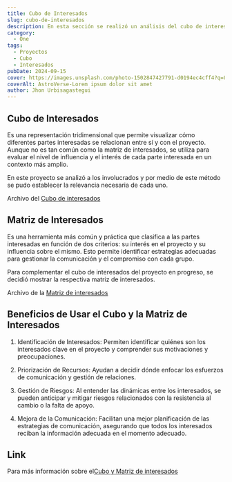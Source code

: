 ```yaml
---
title: Cubo de Interesados
slug: cubo-de-interesados
description: En esta sección se realizó un análisis del cubo de interesados
category:
  - One
tags:
  - Proyectos
  - Cubo
  - Interesados
pubDate: 2024-09-15
cover: https://images.unsplash.com/photo-1502847427791-d0194ec4cff4?q=80w=1960&h=1102&auto=format&fit=crop&ixlib=rb-4.0.3&ixid=M3wxMjA3fDB8MHxwaG90by1wYWdlfHx8fGVufDB8fHx8fA%3D%3D
coverAlt: AstroVerse-Lorem ipsum dolor sit amet
author: Jhon Urbisagastegui
---
```


## Cubo de Interesados

Es una representación tridimensional que permite visualizar cómo diferentes partes interesadas se relacionan entre sí y con el proyecto. Aunque no es tan común como la matriz de interesados, se utiliza para evaluar el nivel de influencia y el interés de cada parte interesada en un contexto más amplio.

En este proyecto se analizó a los involucrados y por medio de este método se pudo establecer la relevancia necesaria de cada uno.

<p>Archivo del <a href="https://drive.google.com/file/d/1UobAdHKOIhZlIsCKwsvxlLW3UBJm4Y3y/view?usp=sharing" target="_blank">Cubo de interesados</a></p>

## Matriz de Interesados

Es una herramienta más común y práctica que clasifica a las partes interesadas en función de dos criterios: su interés en el proyecto y su influencia sobre el mismo. Esto permite identificar estrategias adecuadas para gestionar la comunicación y el compromiso con cada grupo.

Para complementar el cubo de interesados del proyecto en progreso, se decidió mostrar la respectiva matriz de interesados.

<p>Archivo de la <a href="https://drive.google.com/file/d/1Zw8FetEPOeEOXntstBHWNTopgve3QYuF/view?usp=sharing" target="_blank">Matriz de interesados</a></p>

## Beneficios de Usar el Cubo y la Matriz de Interesados

1. Identificación de Interesados: Permiten identificar quiénes son los interesados clave en el proyecto y comprender sus motivaciones y preocupaciones.

2. Priorización de Recursos: Ayudan a decidir dónde enfocar los esfuerzos de comunicación y gestión de relaciones.

3. Gestión de Riesgos: Al entender las dinámicas entre los interesados, se pueden anticipar y mitigar riesgos relacionados con la resistencia al cambio o la falta de apoyo.

4. Mejora de la Comunicación: Facilitan una mejor planificación de las estrategias de comunicación, asegurando que todos los interesados reciban la información adecuada en el momento adecuado.

## Link

<p>Para más información sobre el<a href="https://docs.google.com/spreadsheets/d/1D_oKNXbLTypLWM_DGMCPlkCbf23Geq4X/edit?usp=sharing&ouid=101562657354961412591&rtpof=true&sd=true" target="_blank">Cubo y Matriz de interesados</a></p>